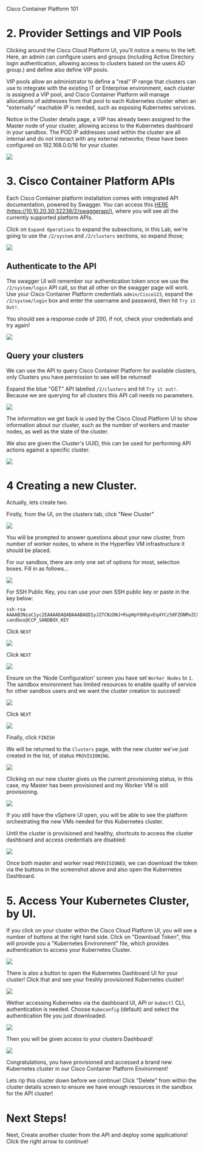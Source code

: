 Cisco Container Platform 101

# 2. Provider Settings and VIP Pools

Clicking around the Cisco Cloud Platform UI, you'll notice a menu to the left.
Here, an admin can configure users and groups (including Active Directory login authentication, allowing access to clusters based on the users AD group.) and define also define VIP pools.

VIP pools allow an administrator to define a "real" IP range that clusters can use to integrate with the existing IT or Enterprise environment, each cluster is assigned a VIP pool, and Cisco Container Platform will manage allocations of addresses from that pool to each Kubernetes cluster when an "externally" reachable IP is needed, such as exposing Kubernetes services.

Notice in the Cluster details page, a VIP has already been assigned to the Master node of your cluster, allowing access to the Kubernetes dashboard in your sandbox. The POD IP addresses used within the cluster are all internal and do not interact with any external networks; these have been configured on 192.168.0.0/16 for your cluster.

  ![](assets/images/cpp-vippools.png)

# 3. Cisco Container Platform APIs
Each Cisco Container platform installation comes with integrated API documentation, powered by Swagger.
You can access this [HERE (https://10.10.20.30:32238/2/swaggerapi/)](https://10.10.20.30:32238/2/swaggerapi/), where you will see all the currently supported platform APIs.

Click on `Expand Operations` to expand the subsections, in this Lab, we're going to use the `/2/system` and `/2/clusters` sections, so expand those;

  ![](assets/images/expand_swagger_1.png)

## Authenticate to the API
The swagger UI will remember our authentication token once we use the `/2/system/login` API call, so that all other  on the swagger page will work.
Use your Cisco Container Platform credentials `admin/Cisco123`, expand the `/2/system/login` box and enter the username and password, then hit `Try it Out!`.

You should see a response code of 200, if not, check your credentials and try again!

  ![](assets/images/swagger_cluster_login.png)

## Query your clusters
We can use the API to query Cisco Container Platform for available clusters, only Clusters you have permission to see will be returned!

Expand the blue "GET" API labelled `/2/clusters` and hit `Try it out!`. Because we are querying for all clusters this API call needs no parameters.

  ![](assets/images/swagger_list_all_clusters.png)

The information we get back is used by the Cisco Cloud Platform UI to show information about our cluster, such as the number of workers and master nodes, as well as the state of the cluster.

We also are given the Cluster's UUID, this can be used for performing API actions against a specific cluster.

  ![](assets/images/swagger_cluster_uuid.png)

# 4 Creating a new Cluster.
Actually, lets create two.

Firstly, from the UI, on the clusters tab, click "New Cluster"

  ![](assets/images/newclusterbutton.png)

You will be prompted to answer questions about your new cluster, from number of worker nodes, to where in the Hyperflex VM infrastructure it should be placed.

For our sandbox, there are only one set of options for most, selection boxes. Fill in as follows...

  ![](assets/images/new-cluster-ui-1.png)

For SSH Public Key, you can use your own SSH public key or paste in the key below:

```
ssh-rsa AAAAB3NzaC1yc2EAAAADAQABAAABAQDIyJZfCNzDNJ+RupHpY8HhpvEq4YCz58FZONMxZCXY0RZB0uSTqu2fJ4KNDdOGggKPxaVkHam6GZoI8bBbclnViuI3yuo3rmeJoOlInGKXjAJ2KfnHHAXvmPj2UE4ritvdEOK+fJ0dGLKXCDFrolLKc8n4S1ck7cVmv1ruJ3+4iHJXhlp2Ea4irvIuwndgnZeKs4Zem5BZJh2trk6Cq7ctS1MgrjNy8fpFYIttjHuvWPSZ772IBI4jcjioEKJZYnayG9eVBBVuiLWHTuF8ZcaKvySlgrif0PG2Dj7zTsgOZtnJXhD36h2wOXJdUqsy1V7oHVPW1S16wantBN534QMz sandbox@CCP_SANDBOX_KEY
```

Click `NEXT`

  ![](assets/images/new-cluster-ui-2.png)

Click `NEXT`

  ![](assets/images/new-cluster-ui-3.png)

Ensure on the 'Node Configuration' screen you have set `Worker Nodes` to `1`. The sandbox environment has limited resources to enable quality of service for other sandbox users and we want the cluster creation to succeed!

  ![](assets/images/one-worker-vm.png)

Click `NEXT`

  ![](assets/images/new-cluster-ui-4.png)

Finally, click `FINISH`

We will be returned to the `Clusters` page, with the new cluster we've just created in the list, of status `PROVISIONING`.

  ![](assets/images/new-cluster-ui-5.png)

Clicking on our new cluster gives us the current provisioning status, in this case, my Master has been provisioned and my Worker VM is still provisioning.

  ![](assets/images/new-cluster-ui-6.png)

If you still have the vSphere UI open, you will be able to see the platform orchestrating the new VMs needed for this Kubernetes cluster.

Until the cluster is provisioned and healthy, shortcuts to access the cluster dashboard and access credentials are disabled:

  ![](assets/images/new-cluster-ui-7.png)

Once both master and worker read `PROVISIONED`, we can download the token via the buttons in the screenshot above and also open the Kubernetes Dashboard.

# 5. Access Your Kubernetes Cluster, by UI.
If you click on your cluster within the Cisco Cloud Platform UI, you will see a number of buttons at the right hand side. Click on "Download Token", this will provide you a "Kubernetes Environment" file, which provides authentication to access your Kubernetes Cluster.

  ![](assets/images/1234user-cluster-build-success.png)

There is also a button to open the Kubernetes Dashboard UI for your cluster! Click that and see your freshly provisioned Kubernetes cluster!

  ![](assets/images/kubernetes-dashboard-auth.png)

Wether accessing Kubernetes via the dashboard UI, API or `kubectl` CLI, authentication is needed. Choose `Kubeconfig` (default) and select the authentication file you just downloaded.

![](assets/images/select-k8s-token.png)

Then you will be given access to your clusters Dashboard!

![](assets/images/kubernetes-dashboard.png)

Congratulations, you have provisioned and accessed a brand new Kubernetes cluster in our Cisco Container Platform Environment!

Lets rip this cluster down before we continue!
Click "Delete" from within the cluster details screen to ensure we have enough resources in the sandbox for the API cluster!

# Next Steps!
Next, Create another cluster from the API and deploy some applications! Click the right arrow to continue!
